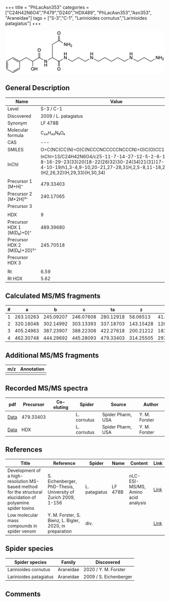 +++
title = "PhLacAsn353"
categories = ["C24H42N6O4","P479","D240","HDX489",
"PhLacAsn353","Asn353",
"Araneidae"]
tags = ["S-3","C-1",
"Larinioides cornutus","Larinioides patagiatus"]
+++

![](/img/PhLacAsn353.png)

## General Description

| Name                        | Value                |
|-----------------------------|----------------------|
| Level                       | S-3 / C-1                  |
| Discovered                  | 2009 / L. patagiatus |
| Synonym                     | LF 478B              |
| Molecular formula           | C₂₄H₄₂N₆O₄           |
| CAS                         | ---                  |
| SMILES | O=C(NC(CC(N)=O)C(NCCCNCCCCCNCCCN)=O)C(O)CC1=CC=CC=C1  |
| InChI  | InChI=1S/C24H42N6O4/c25-11-7-14-27-12-5-2-6-13-28-15-8-16-29-23(33)20(18-22(26)32)30-24(34)21(31)17-19-9-3-1-4-10-19/h1,3-4,9-10,20-21,27-28,31H,2,5-8,11-18,25H2,(H2,26,32)(H,29,33)(H,30,34)  |
|                             |                      |
| Precursor 1 [M+H]⁺       | 479.33403      |
| Precursor 2 [M+2H]²⁺        | 240.17065       |
| Precursor 3                 |                      |
|                             |                      |
| HDX                         | 9                    |
| Precursor HDX 1 [M(D₉)+D]⁺   | 489.39680            |
| Precursor HDX 2 [M(D₉)+2D]²⁺ | 245.70518            |
| Precursor HDX 3             |                      |
|                             |                      |
| Rt                          | 6.59                     |
| Rt HDX                      | 5.62                     |

## Calculated MS/MS fragments

| # | a         | b         | c         | ta        | z         | y         | tz        |
|---|-----------|-----------|-----------|-----------|-----------|-----------|-----------|
| 1 | 263.10263 | 245.09207 | 246.07608 | 280.12918 | 58.06513 | 41.03858 | 75.09167 |
| 2 | 320.16048 | 302.14992 | 303.13393 | 337.18703 | 143.15428 | 126.12773 | 160.18082 |
| 3 | 405.24963 | 387.23907 | 388.22308 | 422.27618 | 200.21212 | 183.18558 | 217.23867 |
| 4 | 462.30748 | 444.29692 | 445.28093 | 479.33403 | 314.25505 | 297.22850 | 331.28160 |

## Additional MS/MS fragments

| m/z       | Annotation |
|-----------|------------|
|           |            |

## Recorded MS/MS spectra

| pdf | Precursor | Co-eluting | Spider | Source | Author |
|-----|-----------|------------|--------|--------|--------|
| [Data](/pdf/L-cornutus/479_PhLacAsn353_Lc.pdf) | 479.33403 |           | L. cornutus | Spider Pharm, USA | Y. M. Forster |
| [Data](/pdf/L-cornutus/479_PhLacAsn353_Lc_HDX.pdf) | HDX |           | L. cornutus | Spider Pharm, USA | Y. M. Forster |

## References

| Title                                                                                                      | Reference                                                     | Spider        | Name    | Content                            | Link                                                               |
|------------------------------------------------------------------------------------------------------------|---------------------------------------------------------------|---------------|---------|------------------------------------|--------------------------------------------------------------------|
| Development of a high-resolution MS-based method for the structural elucidation of polyamine spider toxins | S. Eichenberger, PhD-Thesis, University of Zurich 2009, 1-156 | L. patagiatus | LF 478B | nLC-ESI-MS/MS, Amino acid analysis | [Link](https://www.zora.uzh.ch/id/eprint/12787/1/Eichenberger.pdf) |
| Low molecular mass compounds in spider venom      | Y. M. Forster, S. Bienz, L. Bigler, 2020, in preparation          | div.       |   |   | [Link](unknown) |

## Spider species

| Spider species         | Family    | Discovered             |
|------------------------|-----------|------------------------|
| Larinioides cornutus | Araneidae | 2020 / Y. M. Forster |
| Larinioides patagiatus | Araneidae | 2009 / S. Eichenberger |

## Comments
